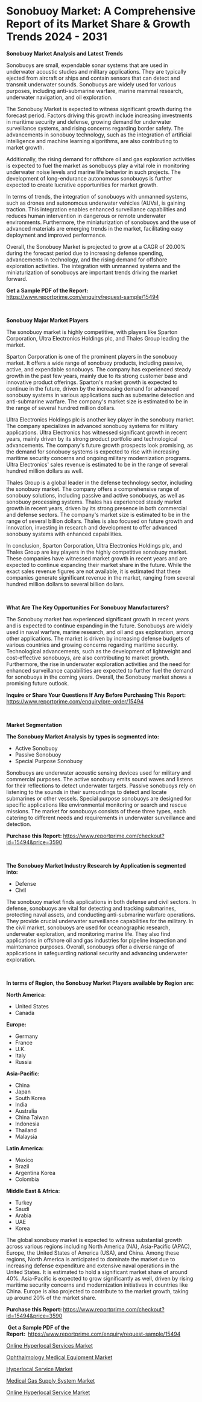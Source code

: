 <p><h1>Sonobuoy Market: A Comprehensive Report of its Market Share & Growth Trends 2024 - 2031</h1></p><p><strong>Sonobuoy Market Analysis and Latest Trends</strong></p>
<p><p>Sonobuoys are small, expendable sonar systems that are used in underwater acoustic studies and military applications. They are typically ejected from aircraft or ships and contain sensors that can detect and transmit underwater sounds. Sonobuoys are widely used for various purposes, including anti-submarine warfare, marine mammal research, underwater navigation, and oil exploration.</p><p>The Sonobuoy Market is expected to witness significant growth during the forecast period. Factors driving this growth include increasing investments in maritime security and defense, growing demand for underwater surveillance systems, and rising concerns regarding border safety. The advancements in sonobuoy technology, such as the integration of artificial intelligence and machine learning algorithms, are also contributing to market growth.</p><p>Additionally, the rising demand for offshore oil and gas exploration activities is expected to fuel the market as sonobuoys play a vital role in monitoring underwater noise levels and marine life behavior in such projects. The development of long-endurance autonomous sonobuoys is further expected to create lucrative opportunities for market growth.</p><p>In terms of trends, the integration of sonobuoys with unmanned systems, such as drones and autonomous underwater vehicles (AUVs), is gaining traction. This integration enables enhanced surveillance capabilities and reduces human intervention in dangerous or remote underwater environments. Furthermore, the miniaturization of sonobuoys and the use of advanced materials are emerging trends in the market, facilitating easy deployment and improved performance.</p><p>Overall, the Sonobuoy Market is projected to grow at a CAGR of 20.00% during the forecast period due to increasing defense spending, advancements in technology, and the rising demand for offshore exploration activities. The integration with unmanned systems and the miniaturization of sonobuoys are important trends driving the market forward.</p></p>
<p><strong>Get a Sample PDF of the Report:&nbsp;</strong> <a href="https://www.reportprime.com/enquiry/request-sample/15494">https://www.reportprime.com/enquiry/request-sample/15494</a></p>
<p>&nbsp;</p>
<p><strong>Sonobuoy Major Market Players</strong></p>
<p><p>The sonobuoy market is highly competitive, with players like Sparton Corporation, Ultra Electronics Holdings plc, and Thales Group leading the market.</p><p>Sparton Corporation is one of the prominent players in the sonobuoy market. It offers a wide range of sonobuoy products, including passive, active, and expendable sonobuoys. The company has experienced steady growth in the past few years, mainly due to its strong customer base and innovative product offerings. Sparton's market growth is expected to continue in the future, driven by the increasing demand for advanced sonobuoy systems in various applications such as submarine detection and anti-submarine warfare. The company's market size is estimated to be in the range of several hundred million dollars.</p><p>Ultra Electronics Holdings plc is another key player in the sonobuoy market. The company specializes in advanced sonobuoy systems for military applications. Ultra Electronics has witnessed significant growth in recent years, mainly driven by its strong product portfolio and technological advancements. The company's future growth prospects look promising, as the demand for sonobuoy systems is expected to rise with increasing maritime security concerns and ongoing military modernization programs. Ultra Electronics' sales revenue is estimated to be in the range of several hundred million dollars as well.</p><p>Thales Group is a global leader in the defense technology sector, including the sonobuoy market. The company offers a comprehensive range of sonobuoy solutions, including passive and active sonobuoys, as well as sonobuoy processing systems. Thales has experienced steady market growth in recent years, driven by its strong presence in both commercial and defense sectors. The company's market size is estimated to be in the range of several billion dollars. Thales is also focused on future growth and innovation, investing in research and development to offer advanced sonobuoy systems with enhanced capabilities.</p><p>In conclusion, Sparton Corporation, Ultra Electronics Holdings plc, and Thales Group are key players in the highly competitive sonobuoy market. These companies have witnessed market growth in recent years and are expected to continue expanding their market share in the future. While the exact sales revenue figures are not available, it is estimated that these companies generate significant revenue in the market, ranging from several hundred million dollars to several billion dollars.</p></p>
<p>&nbsp;</p>
<p><strong>What Are The Key Opportunities For Sonobuoy Manufacturers?</strong></p>
<p><p>The Sonobuoy market has experienced significant growth in recent years and is expected to continue expanding in the future. Sonobuoys are widely used in naval warfare, marine research, and oil and gas exploration, among other applications. The market is driven by increasing defense budgets of various countries and growing concerns regarding maritime security. Technological advancements, such as the development of lightweight and cost-effective sonobuoys, are also contributing to market growth. Furthermore, the rise in underwater exploration activities and the need for enhanced surveillance capabilities are expected to further fuel the demand for sonobuoys in the coming years. Overall, the Sonobuoy market shows a promising future outlook.</p></p>
<p><strong>Inquire or Share Your Questions If Any Before Purchasing This Report:</strong> <a href="https://www.reportprime.com/enquiry/pre-order/15494">https://www.reportprime.com/enquiry/pre-order/15494</a></p>
<p>&nbsp;</p>
<p><strong>Market Segmentation</strong></p>
<p><strong>The Sonobuoy Market Analysis by types is segmented into:</strong></p>
<p><ul><li>Active Sonobuoy</li><li>Passive Sonobuoy</li><li>Special Purpose Sonobuoy</li></ul></p>
<p><p>Sonobuoys are underwater acoustic sensing devices used for military and commercial purposes. The active sonobuoy emits sound waves and listens for their reflections to detect underwater targets. Passive sonobuoys rely on listening to the sounds in their surroundings to detect and locate submarines or other vessels. Special purpose sonobuoys are designed for specific applications like environmental monitoring or search and rescue missions. The market for sonobuoys consists of these three types, each catering to different needs and requirements in underwater surveillance and detection.</p></p>
<p><strong>Purchase this Report:&nbsp;</strong><a href="https://www.reportprime.com/checkout?id=15494&price=3590">https://www.reportprime.com/checkout?id=15494&price=3590</a></p>
<p>&nbsp;</p>
<p><strong>The Sonobuoy Market Industry Research by Application is segmented into:</strong></p>
<p><ul><li>Defense</li><li>Civil</li></ul></p>
<p><p>The sonobuoy market finds applications in both defense and civil sectors. In defense, sonobuoys are vital for detecting and tracking submarines, protecting naval assets, and conducting anti-submarine warfare operations. They provide crucial underwater surveillance capabilities for the military. In the civil market, sonobuoys are used for oceanographic research, underwater exploration, and monitoring marine life. They also find applications in offshore oil and gas industries for pipeline inspection and maintenance purposes. Overall, sonobuoys offer a diverse range of applications in safeguarding national security and advancing underwater exploration.</p></p>
<p>&nbsp;</p>
<p><strong>In terms of Region, the Sonobuoy Market Players available by Region are:</strong></p>
<p>
    <p> <strong> North America: </strong>
        <ul>
            <li>United States</li>
            <li>Canada</li>
        </ul>
        </p> 
    <p> <strong> Europe: </strong>
        <ul>
            <li>Germany</li>
            <li>France</li>
            <li>U.K.</li>
            <li>Italy</li>
            <li>Russia</li>
        </ul>
        </p> 
    <p> <strong> Asia-Pacific: </strong>
        <ul>
            <li>China</li>
            <li>Japan</li>
            <li>South Korea</li>
            <li>India</li>
            <li>Australia</li>
            <li>China Taiwan</li>
            <li>Indonesia</li>
            <li>Thailand</li>
            <li>Malaysia</li>
        </ul>
        </p> 
    <p> <strong> Latin America: </strong>
        <ul>
            <li>Mexico</li>
            <li>Brazil</li>
            <li>Argentina Korea</li>
            <li>Colombia</li>
        </ul>
        </p> 
    <p> <strong> Middle East & Africa: </strong>
        <ul>
            <li>Turkey</li>
            <li>Saudi</li>
            <li>Arabia</li>
            <li>UAE</li>
            <li>Korea</li>
        </ul>
    </p>
    </p>
<p><p>The global sonobuoy market is expected to witness substantial growth across various regions including North America (NA), Asia-Pacific (APAC), Europe, the United States of America (USA), and China. Among these regions, North America is anticipated to dominate the market due to increasing defense expenditure and extensive naval operations in the United States. It is estimated to hold a significant market share of around 40%. Asia-Pacific is expected to grow significantly as well, driven by rising maritime security concerns and modernization initiatives in countries like China. Europe is also projected to contribute to the market growth, taking up around 20% of the market share.</p></p>
<p><strong>Purchase this Report: </strong><a href="https://www.reportprime.com/checkout?id=15494&price=3590">https://www.reportprime.com/checkout?id=15494&price=3590</a></p>
<p>&nbsp;<strong>Get a Sample PDF of the Report:&nbsp;&nbsp;</strong><a href="https://www.reportprime.com/enquiry/request-sample/15494">https://www.reportprime.com/enquiry/request-sample/15494</a></p>
<p><strong></strong></p>
<p><p><a href="https://www.linkedin.com/pulse/insights-online-hyperlocal-services-market-size-analysing-pjqae?trackingId=3lThnb64SDyqeW0jzKSK9g%3D%3D">Online Hyperlocal Services Market</a></p><p><a href="https://medium.com/@tommiesmith8654/ophthalmology-medical-equipment-market-size-reveals-the-best-marketing-channels-in-global-industry-454d9a125489">Ophthalmology Medical Equipment Market</a></p><p><a href="https://www.linkedin.com/pulse/hyperlocal-service-market-analysis-examines-its-scope-growth-raore?trackingId=z1ZpQoofRQefuUXW6skq1g%3D%3D">Hyperlocal Service Market</a></p><p><a href="https://medium.com/@tommiesmith8654/medical-gas-supply-system-market-competitive-analysis-market-trends-and-forecast-to-2030-db9da89f40ec">Medical Gas Supply System Market</a></p><p><a href="https://www.linkedin.com/pulse/online-hyperlocal-service-market-size-share-amp-trends-tuoge?trackingId=ss18czuhQ86YLb7Lhl4nrQ%3D%3D">Online Hyperlocal Service Market</a></p></p>